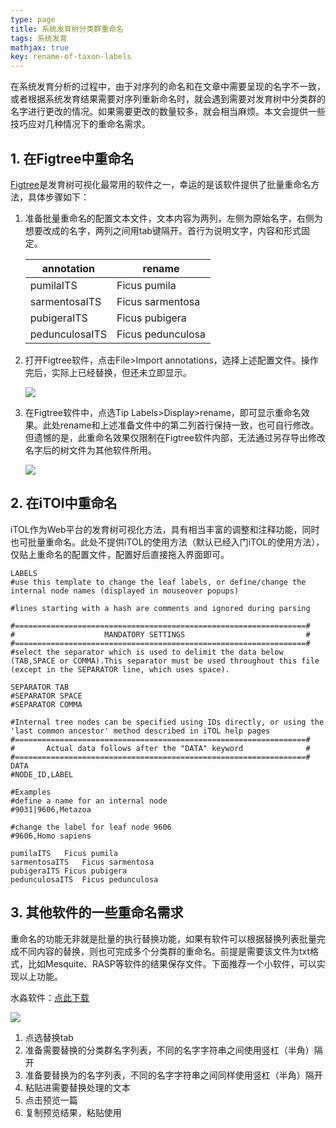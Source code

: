 ```yaml
---
type: page
title: 系统发育树分类群重命名
tags: 系统发育
mathjax: true
key: rename-of-taxon-labels
---
```


在系统发育分析的过程中，由于对序列的命名和在文章中需要呈现的名字不一致，或者根据系统发育结果需要对序列重新命名时，就会遇到需要对发育树中分类群的名字进行更改的情况。如果需要更改的数量较多，就会相当麻烦。本文会提供一些技巧应对几种情况下的重命名需求。

<!--more-->

## 1. 在Figtree中重命名

[Figtree](http://tree.bio.ed.ac.uk/software/figtree/)是发育树可视化最常用的软件之一，幸运的是该软件提供了批量重命名方法，具体步骤如下：

1. 准备批量重命名的配置文本文件，文本内容为两列，左侧为原始名字，右侧为想要改成的名字，两列之间用tab键隔开。首行为说明文字，内容和形式固定。

   | annotation     | rename            |
   | -------------- | ----------------- |
   | pumilaITS      | Ficus pumila      |
   | sarmentosaITS  | Ficus sarmentosa  |
   | pubigeraITS    | Ficus pubigera    |
   | pedunculosaITS | Ficus pedunculosa |

2. 打开Figtree软件，点击File>Import annotations，选择上述配置文件。操作完后，实际上已经替换，但还未立即显示。

   ![](https://qbycs.coding.net/p/qbycs_clone/d/qbycs_clone/git/raw/master/image/blog/2020-03-14-rename-of-taxon-labels/figtree.jpg)

3. 在Figtree软件中，点选Tip Labels>Display>rename，即可显示重命名效果。此处rename和上述准备文件中的第二列首行保持一致，也可自行修改。但遗憾的是，此重命名效果仅限制在Figtree软件内部，无法通过另存导出修改名字后的树文件为其他软件所用。

   ![](https://qbycs.coding.net/p/qbycs_clone/d/qbycs_clone/git/raw/master/image/blog/2020-03-14-rename-of-taxon-labels/rename.jpg)

## 2. 在iTOl中重命名

iTOL作为Web平台的发育树可视化方法，具有相当丰富的调整和注释功能，同时也可批量重命名。此处不提供iTOL的使用方法（默认已经入门iTOL的使用方法），仅贴上重命名的配置文件，配置好后直接拖入界面即可。

```
LABELS
#use this template to change the leaf labels, or define/change the internal node names (displayed in mouseover popups)

#lines starting with a hash are comments and ignored during parsing

#=================================================================#
#                    MANDATORY SETTINGS                           #
#=================================================================#
#select the separator which is used to delimit the data below (TAB,SPACE or COMMA).This separator must be used throughout this file (except in the SEPARATOR line, which uses space).

SEPARATOR TAB
#SEPARATOR SPACE
#SEPARATOR COMMA

#Internal tree nodes can be specified using IDs directly, or using the 'last common ancestor' method described in iTOL help pages
#=================================================================#
#       Actual data follows after the "DATA" keyword              #
#=================================================================#
DATA
#NODE_ID,LABEL

#Examples
#define a name for an internal node
#9031|9606,Metazoa

#change the label for leaf node 9606
#9606,Homo sapiens

pumilaITS	Ficus pumila
sarmentosaITS	Ficus sarmentosa
pubigeraITS	Ficus pubigera
pedunculosaITS	Ficus pedunculosa
```

## 3. 其他软件的一些重命名需求

重命名的功能无非就是批量的执行替换功能，如果有软件可以根据替换列表批量完成不同内容的替换，则也可完成多个分类群的重命名。前提是需要该文件为txt格式，比如Mesquite、RASP等软件的结果保存文件。下面推荐一个小软件，可以实现以上功能。

水淼软件：[点此下载]( https://github.com/qbycs/qbycs.github.io/blob/master/softwarerepositories/shuimiao.zip )

![](https://qbycs.coding.net/p/qbycs_clone/d/qbycs_clone/git/raw/master/image/blog/2020-03-14-rename-of-taxon-labels/shuimiao.jpg)

1. 点选替换tab
2. 准备需要替换的分类群名字列表，不同的名字字符串之间使用竖杠（半角）隔开
3. 准备要替换为的名字列表，不同的名字字符串之间同样使用竖杠（半角）隔开
4. 粘贴进需要替换处理的文本
5. 点击预览一篇
6. 复制预览结果，粘贴使用